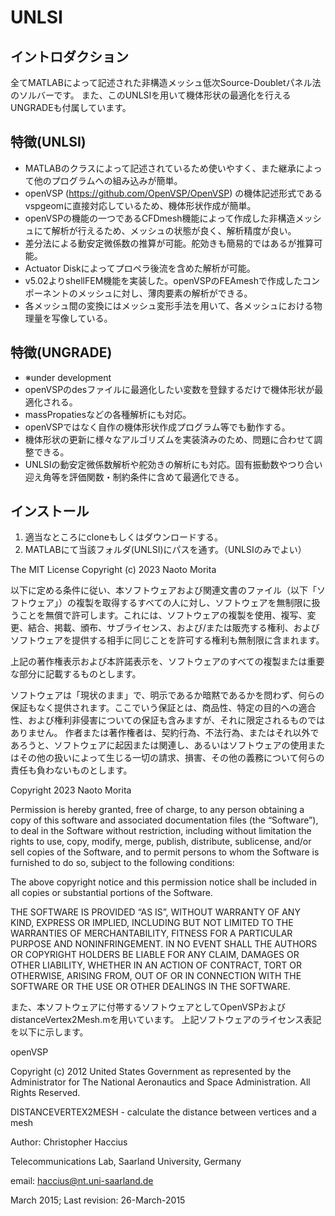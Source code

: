 # UNLSI
## イントロダクション
全てMATLABによって記述された非構造メッシュ低次Source-Doubletパネル法のソルバーです。 
また、このUNLSIを用いて機体形状の最適化を行えるUNGRADEも付属しています。
## 特徴(UNLSI)
- MATLABのクラスによって記述されているため使いやすく、また継承によって他のプログラムへの組み込みが簡単。
- openVSP (https://github.com/OpenVSP/OpenVSP) の機体記述形式であるvspgeomに直接対応しているため、機体形状作成が簡単。
- openVSPの機能の一つであるCFDmesh機能によって作成した非構造メッシュにて解析が行えるため、メッシュの状態が良く、解析精度が良い。
- 差分法による動安定微係数の推算が可能。舵効きも簡易的ではあるが推算可能。
- Actuator Diskによってプロペラ後流を含めた解析が可能。
- v5.02よりshellFEM機能を実装した。openVSPのFEAmeshで作成したコンポーネントのメッシュに対し、薄肉要素の解析ができる。
- 各メッシュ間の変換にはメッシュ変形手法を用いて、各メッシュにおける物理量を写像している。
## 特徴(UNGRADE)
- ※under development
- openVSPのdesファイルに最適化したい変数を登録するだけで機体形状が最適化される。
- massPropatiesなどの各種解析にも対応。
- openVSPではなく自作の機体形状作成プログラム等でも動作する。
- 機体形状の更新に様々なアルゴリズムを実装済みのため、問題に合わせて調整できる。
- UNLSIの動安定微係数解析や舵効きの解析にも対応。固有振動数やつり合い迎え角等を評価関数・制約条件に含めて最適化できる。

## インストール
1. 適当なところにcloneもしくはダウンロードする。
2. MATLABにて当該フォルダ(UNLSI)にパスを通す。（UNLSIのみでよい）

The MIT License
Copyright (c) 2023 Naoto Morita

以下に定める条件に従い、本ソフトウェアおよび関連文書のファイル（以下「ソフトウェア」）の複製を取得するすべての人に対し、ソフトウェアを無制限に扱うことを無償で許可します。これには、ソフトウェアの複製を使用、複写、変更、結合、掲載、頒布、サブライセンス、および/または販売する権利、およびソフトウェアを提供する相手に同じことを許可する権利も無制限に含まれます。

上記の著作権表示および本許諾表示を、ソフトウェアのすべての複製または重要な部分に記載するものとします。

ソフトウェアは「現状のまま」で、明示であるか暗黙であるかを問わず、何らの保証もなく提供されます。ここでいう保証とは、商品性、特定の目的への適合性、および権利非侵害についての保証も含みますが、それに限定されるものではありません。 作者または著作権者は、契約行為、不法行為、またはそれ以外であろうと、ソフトウェアに起因または関連し、あるいはソフトウェアの使用またはその他の扱いによって生じる一切の請求、損害、その他の義務について何らの責任も負わないものとします。


Copyright 2023 Naoto Morita

Permission is hereby granted, free of charge, to any person obtaining a copy of this software and associated documentation files (the “Software”), to deal in the Software without restriction, including without limitation the rights to use, copy, modify, merge, publish, distribute, sublicense, and/or sell copies of the Software, and to permit persons to whom the Software is furnished to do so, subject to the following conditions:

The above copyright notice and this permission notice shall be included in all copies or substantial portions of the Software.

THE SOFTWARE IS PROVIDED “AS IS”, WITHOUT WARRANTY OF ANY KIND, EXPRESS OR IMPLIED, INCLUDING BUT NOT LIMITED TO THE WARRANTIES OF MERCHANTABILITY, FITNESS FOR A PARTICULAR PURPOSE AND NONINFRINGEMENT. IN NO EVENT SHALL THE AUTHORS OR COPYRIGHT HOLDERS BE LIABLE FOR ANY CLAIM, DAMAGES OR OTHER LIABILITY, WHETHER IN AN ACTION OF CONTRACT, TORT OR OTHERWISE, ARISING FROM, OUT OF OR IN CONNECTION WITH THE SOFTWARE OR THE USE OR OTHER DEALINGS IN THE SOFTWARE.

また、本ソフトウェアに付帯するソフトウェアとしてOpenVSPおよびdistanceVertex2Mesh.mを用いています。
上記ソフトウェアのライセンス表記を以下に示します。

openVSP

Copyright (c) 2012 United States Government as represented by the Administrator for The National Aeronautics and Space Administration. All Rights Reserved.


DISTANCEVERTEX2MESH - calculate the distance between vertices and a mesh

Author: Christopher Haccius

Telecommunications Lab, Saarland University, Germany

email: haccius@nt.uni-saarland.de

March 2015; Last revision: 26-March-2015

